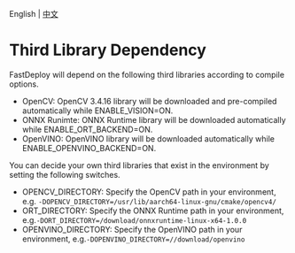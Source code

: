English | [中文](../../cn/build_and_install/third_libraries.md)

# Third Library Dependency

FastDeploy will depend on the following third libraries according to compile options.

- OpenCV: OpenCV 3.4.16 library will be downloaded and pre-compiled automatically while ENABLE_VISION=ON.
- ONNX Runimte: ONNX Runtime library will be downloaded automatically while ENABLE_ORT_BACKEND=ON.
- OpenVINO: OpenVINO library will be downloaded automatically while ENABLE_OPENVINO_BACKEND=ON.

You can decide your own third libraries that exist in the environment by setting the following switches.


- OPENCV_DIRECTORY: Specify the OpenCV path in your environment, e.g. `-DOPENCV_DIRECTORY=/usr/lib/aarch64-linux-gnu/cmake/opencv4/`
- ORT_DIRECTORY: Specify the ONNX Runtime path in your environment, e.g.`-DORT_DIRECTORY=/download/onnxruntime-linux-x64-1.0.0`
- OPENVINO_DIRECTORY: Specify the OpenVINO path in your environment, e.g.`-DOPENVINO_DIRECTORY=//download/openvino`